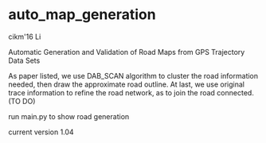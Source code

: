 # auto_map_generation
cikm'16 Li

Automatic Generation and Validation of Road Maps from GPS Trajectory Data Sets

As paper listed, we use DAB_SCAN algorithm to cluster the road information needed, then draw the approximate road outline.
At last, we use original trace information to refine the road network, as to join the road connected.(TO DO)

run main.py to show road generation

current version 1.04
